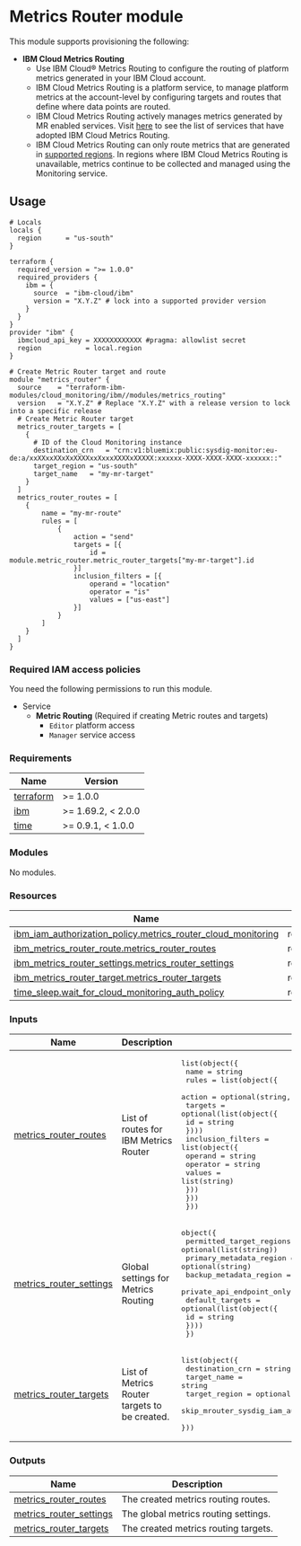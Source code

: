 # Metrics Router module

This module supports provisioning the following:

* **IBM Cloud Metrics Routing**
  * Use IBM Cloud® Metrics Routing to configure the routing of platform metrics generated in your IBM Cloud account.
  * IBM Cloud Metrics Routing is a platform service, to manage platform metrics at the account-level by configuring targets and routes that define where data points are routed.
  * IBM Cloud Metrics Routing actively manages metrics generated by MR enabled services. Visit [here](https://cloud.ibm.com/docs/metrics-router?topic=metrics-router-cloud-services-mr) to see the list of services that have adopted IBM Cloud Metrics Routing.
  * IBM Cloud Metrics Routing can only route metrics that are generated in [supported regions](https://cloud.ibm.com/docs/metrics-router?topic=metrics-router-regions). In regions where IBM Cloud Metrics Routing is unavailable, metrics continue to be collected and managed using the Monitoring service.

## Usage

```hcl
# Locals
locals {
  region      = "us-south"
}

terraform {
  required_version = ">= 1.0.0"
  required_providers {
    ibm = {
      source  = "ibm-cloud/ibm"
      version = "X.Y.Z" # lock into a supported provider version
    }
  }
}
provider "ibm" {
  ibmcloud_api_key = XXXXXXXXXXXX #pragma: allowlist secret
  region           = local.region
}

# Create Metric Router target and route
module "metrics_router" {
  source    = "terraform-ibm-modules/cloud_monitoring/ibm//modules/metrics_routing"
  version   = "X.Y.Z" # Replace "X.Y.Z" with a release version to lock into a specific release
  # Create Metric Router target
  metrics_router_targets = [
    {
      # ID of the Cloud Monitoring instance
      destination_crn   = "crn:v1:bluemix:public:sysdig-monitor:eu-de:a/xxXXxxXXxXxXXXXxxXxxxXXXXxXXXXX:xxxxxx-XXXX-XXXX-XXXX-xxxxxx::"
      target_region = "us-south"
      target_name   = "my-mr-target"
    }
  ]
  metrics_router_routes = [
    {
        name = "my-mr-route"
        rules = [
            {
                action = "send"
                targets = [{
                    id = module.metric_router.metric_router_targets["my-mr-target"].id
                }]
                inclusion_filters = [{
                    operand = "location"
                    operator = "is"
                    values = ["us-east"]
                }]
            }
        ]
    }
  ]
}
```

### Required IAM access policies

You need the following permissions to run this module.

* Service
  * **Metric Routing** (Required if creating Metric routes and targets)
    * `Editor` platform access
    * `Manager` service access

<!-- BEGINNING OF PRE-COMMIT-TERRAFORM DOCS HOOK -->
### Requirements

| Name | Version |
|------|---------|
| <a name="requirement_terraform"></a> [terraform](#requirement\_terraform) | >= 1.0.0 |
| <a name="requirement_ibm"></a> [ibm](#requirement\_ibm) | >= 1.69.2, < 2.0.0 |
| <a name="requirement_time"></a> [time](#requirement\_time) | >= 0.9.1, < 1.0.0 |

### Modules

No modules.

### Resources

| Name | Type |
|------|------|
| [ibm_iam_authorization_policy.metrics_router_cloud_monitoring](https://registry.terraform.io/providers/ibm-cloud/ibm/latest/docs/resources/iam_authorization_policy) | resource |
| [ibm_metrics_router_route.metrics_router_routes](https://registry.terraform.io/providers/ibm-cloud/ibm/latest/docs/resources/metrics_router_route) | resource |
| [ibm_metrics_router_settings.metrics_router_settings](https://registry.terraform.io/providers/ibm-cloud/ibm/latest/docs/resources/metrics_router_settings) | resource |
| [ibm_metrics_router_target.metrics_router_targets](https://registry.terraform.io/providers/ibm-cloud/ibm/latest/docs/resources/metrics_router_target) | resource |
| [time_sleep.wait_for_cloud_monitoring_auth_policy](https://registry.terraform.io/providers/hashicorp/time/latest/docs/resources/sleep) | resource |

### Inputs

| Name | Description | Type | Default | Required |
|------|-------------|------|---------|:--------:|
| <a name="input_metrics_router_routes"></a> [metrics\_router\_routes](#input\_metrics\_router\_routes) | List of routes for IBM Metrics Router | <pre>list(object({<br>    name = string<br>    rules = list(object({<br>      action = optional(string, "send")<br>      targets = optional(list(object({<br>        id = string<br>      })))<br>      inclusion_filters = list(object({<br>        operand  = string<br>        operator = string<br>        values   = list(string)<br>      }))<br>    }))<br>  }))</pre> | `[]` | no |
| <a name="input_metrics_router_settings"></a> [metrics\_router\_settings](#input\_metrics\_router\_settings) | Global settings for Metrics Routing | <pre>object({<br>    permitted_target_regions  = optional(list(string))<br>    primary_metadata_region   = optional(string)<br>    backup_metadata_region    = optional(string)<br>    private_api_endpoint_only = optional(bool, false)<br>    default_targets = optional(list(object({<br>      id = string<br>    })))<br>  })</pre> | `null` | no |
| <a name="input_metrics_router_targets"></a> [metrics\_router\_targets](#input\_metrics\_router\_targets) | List of Metrics Router targets to be created. | <pre>list(object({<br>    destination_crn                     = string<br>    target_name                         = string<br>    target_region                       = optional(string)<br>    skip_mrouter_sysdig_iam_auth_policy = optional(bool, false)<br>  }))</pre> | `[]` | no |

### Outputs

| Name | Description |
|------|-------------|
| <a name="output_metrics_router_routes"></a> [metrics\_router\_routes](#output\_metrics\_router\_routes) | The created metrics routing routes. |
| <a name="output_metrics_router_settings"></a> [metrics\_router\_settings](#output\_metrics\_router\_settings) | The global metrics routing settings. |
| <a name="output_metrics_router_targets"></a> [metrics\_router\_targets](#output\_metrics\_router\_targets) | The created metrics routing targets. |
<!-- END OF PRE-COMMIT-TERRAFORM DOCS HOOK -->
